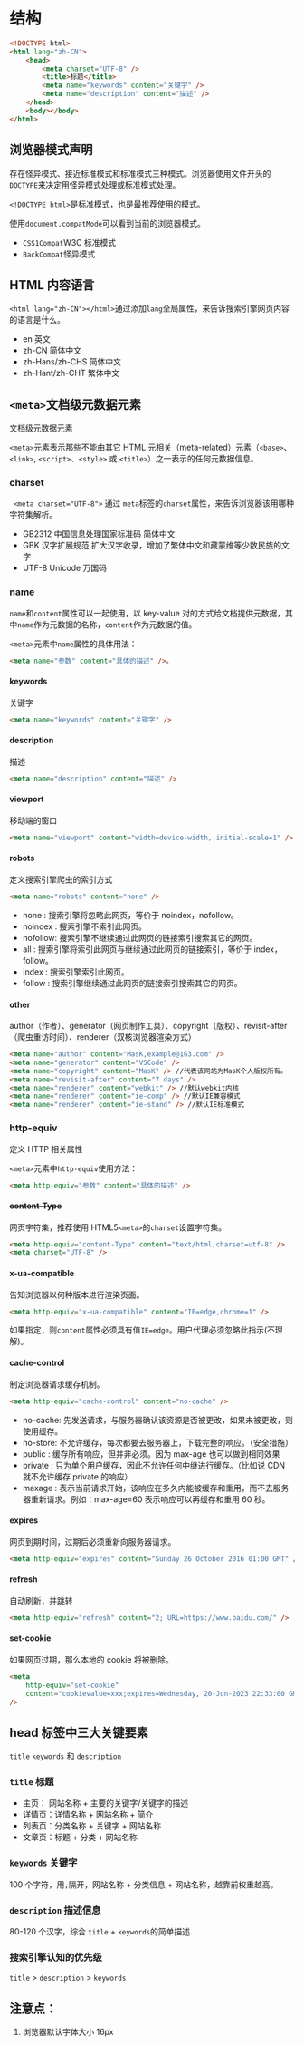# 结构

```html
<!DOCTYPE html>
<html lang="zh-CN">
    <head>
        <meta charset="UTF-8" />
        <title>标题</title>
        <meta name="keywords" content="关键字" />
        <meta name="description" content="描述" />
    </head>
    <body></body>
</html>
```

## 浏览器模式声明

存在怪异模式、接近标准模式和标准模式三种模式。浏览器使用文件开头的`DOCTYPE`来决定用怪异模式处理或标准模式处理。

`<!DOCTYPE html>`是标准模式，也是最推荐使用的模式。

使用`document.compatMode`可以看到当前的浏览器模式。

-   `CSS1Compat`W3C 标准模式
-   `BackCompat`怪异模式

## HTML 内容语言

`<html lang="zh-CN"></html>`通过添加`lang`全局属性，来告诉搜索引擎网页内容的语言是什么。

-   en 英文
-   zh-CN 简体中文
-   zh-Hans/zh-CHS 简体中文
-   zh-Hant/zh-CHT 繁体中文

## `<meta>`文档级元数据元素

文档级元数据元素

`<meta>`元素表示那些不能由其它 HTML 元相关（meta-related）元素（`<base>`、`<link>`, `<script>`、`<style>` 或 `<title>`）之一表示的任何元数据信息。

### charset

` <meta charset="UTF-8">` 通过 `meta`标签的`charset`属性，来告诉浏览器该用哪种字符集解析。

-   GB2312 中国信息处理国家标准码 简体中文
-   GBK 汉字扩展规范 扩大汉字收录，增加了繁体中文和藏蒙维等少数民族的文字
-   UTF-8 Unicode 万国码

### name

`name`和`content`属性可以一起使用，以 key-value 对的方式给文档提供元数据，其中`name`作为元数据的名称，`content`作为元数据的值。

`<meta>`元素中`name`属性的具体用法：

```html
<meta name="参数" content="具体的描述" />。
```

#### keywords

关键字

```html
<meta name="keywords" content="关键字" />
```

#### description

描述

```html
<meta name="description" content="描述" />
```

#### viewport

移动端的窗口

```html
<meta name="viewport" content="width=device-width, initial-scale=1" />
```

#### robots

定义搜索引擎爬虫的索引方式

```html
<meta name="robots" content="none" />
```

-   none : 搜索引擎将忽略此网页，等价于 noindex，nofollow。
-   noindex : 搜索引擎不索引此网页。
-   nofollow: 搜索引擎不继续通过此网页的链接索引搜索其它的网页。
-   all : 搜索引擎将索引此网页与继续通过此网页的链接索引，等价于 index，follow。
-   index : 搜索引擎索引此网页。
-   follow : 搜索引擎继续通过此网页的链接索引搜索其它的网页。

#### other

author（作者）、generator（网页制作工具）、copyright（版权）、revisit-after（爬虫重访时间）、renderer（双核浏览器渲染方式）

```html
<meta name="author" content="MasK,example@163.com" />
<meta name="generator" content="VSCode" />
<meta name="copyright" content="MasK" /> //代表该网站为MasK个人版权所有。
<meta name="revisit-after" content="7 days" />
<meta name="renderer" content="webkit" /> //默认webkit内核
<meta name="renderer" content="ie-comp" /> //默认IE兼容模式
<meta name="renderer" content="ie-stand" /> //默认IE标准模式
```

### http-equiv

定义 HTTP 相关属性

`<meta>`元素中`http-equiv`使用方法：

```html
<meta http-equiv="参数" content="具体的描述" />
```

#### ~~content-Type~~

网页字符集，推荐使用 HTML5`<meta>`的`charset`设置字符集。

```html
<meta http-equiv="content-Type" content="text/html;charset=utf-8" />
<meta charset="UTF-8" />
```

#### x-ua-compatible

告知浏览器以何种版本进行渲染页面。

```html
<meta http-equiv="x-ua-compatible" content="IE=edge,chrome=1" />
```

如果指定，则`content`属性必须具有值`IE=edge`。用户代理必须忽略此指示(不理解)。

#### cache-control

制定浏览器请求缓存机制。

```html
<meta http-equiv="cache-control" content="no-cache" />
```

-   no-cache: 先发送请求，与服务器确认该资源是否被更改，如果未被更改，则使用缓存。
-   no-store: 不允许缓存，每次都要去服务器上，下载完整的响应。（安全措施）
-   public : 缓存所有响应，但并非必须。因为 max-age 也可以做到相同效果
-   private : 只为单个用户缓存，因此不允许任何中继进行缓存。（比如说 CDN 就不允许缓存 private 的响应）
-   maxage : 表示当前请求开始，该响应在多久内能被缓存和重用，而不去服务器重新请求。例如：max-age=60 表示响应可以再缓存和重用 60 秒。

#### expires

网页到期时间，过期后必须重新向服务器请求。

```html
<meta http-equiv="expires" content="Sunday 26 October 2016 01:00 GMT" />
```

#### refresh

自动刷新，并跳转

```html
<meta http-equiv="refresh" content="2; URL=https://www.baidu.com/" />
```

#### set-cookie

如果网页过期，那么本地的 cookie 将被删除。

```html
<meta
    http-equiv="set-cookie"
    content="cookievalue=xxx;expires=Wednesday, 20-Jun-2023 22:33:00 GMT； path=/"
/>
```

## head 标签中三大关键要素

`title` `keywords` 和 `description`

### `title` 标题

-   主页： 网站名称 + 主要的关键字/关键字的描述
-   详情页：详情名称 + 网站名称 + 简介
-   列表页：分类名称 + 关键字 + 网站名称
-   文章页：标题 + 分类 + 网站名称

### `keywords` 关键字

100 个字符，用`,`隔开，网站名称 + 分类信息 + 网站名称，越靠前权重越高。

### `description` 描述信息

80-120 个汉字，综合 `title` + `keywords`的简单描述

### 搜索引擎认知的优先级

`title` > `description` > `keywords`

## 注意点：

1. 浏览器默认字体大小 16px
